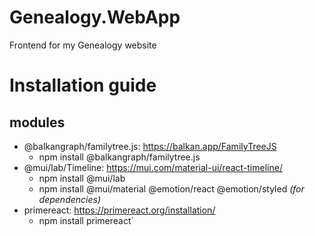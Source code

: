 # Genealogy.WebApp
Frontend for my Genealogy website
# Installation guide
## modules
* @balkangraph/familytree.js: https://balkan.app/FamilyTreeJS
  * npm install @balkangraph/familytree.js
* @mui/lab/Timeline: https://mui.com/material-ui/react-timeline/
  * npm install @mui/lab
  * npm install @mui/material @emotion/react @emotion/styled *(for dependencies)*
* primereact: https://primereact.org/installation/
  * npm install primereact`